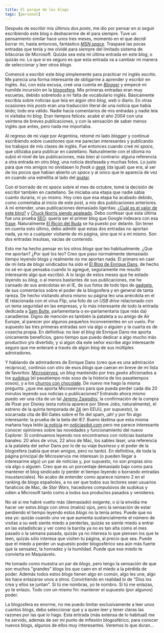 ```yaml
---
title: El porqué de los blogs
tags: [personal]
---
```

Después de escribir mis últimos dos _posts_, me dio por pensar en si seguir escribiendo este blog o deshacerme de él para siempre. Tuve un pensamiento similar hace unos tres meses, momento en el que decidí borrar mi, hasta entonces, fantástico _[MSN space](http://spaces.msn.com/?mkt=es-es)_. Traspasé las pocas entradas que tenía y me olvidé para siempre del limitado sistema de bitácoras de Microsoft. Quizás sea esta mi última entrada en este _blog_, o quizás no. Lo que sí es seguro es que esta entrada va a cambiar mi manera de seleccionar y leer otros _blogs_.  
  
Comencé a escribir este _blog_ simplemente para practicar mi inglés escrito. Me parecía una forma interesante de obligarme a aprender y escribir en inglés. Así, con esta excusa, creé una cuenta en _[Blogger](http://www.blogger.com/)_ y empecé mi humilde incursión en la [blogosfera](http://es.wikipedia.org/wiki/Blogosfera). Mis primeras entradas eran muy escuetas, debido sobretodo a mi falta de vocabulario inglés. Básicamente escribía sobre noticias que leía en algún otro _blog_, _web_ o diario. En otras ocasiones mis _posts_ eran una traducción literal de una noticia que había leido; todo era válido. Nadie hacía comentarios de mis entradas y nadie leía ni visitaba mi _blog_. Eran tiempos felices: acabé el año 2004 con una veintena de breves publicaciones, y con la sensación de saber menos inglés que antes, pero nada me importaba.  
  
Al regreso de mi viaje por Argentina, retomé mi lado _blogger_ y continué escribiendo sobre cuestiones que me parecían interesantes y publicando los trabajos de mis clases de inglés. Fue entonces cuando creé mi _space_, que utilizaba para publicar en castellano. Naturalmente con el idioma no subió el nivel de las publicaciones, más bien al contrario: alguna referencia a otra entrada en otro _blog_, una noticia desfasada y muchas fotos. Lo justo para que mis amigos no olvidasen lo _freak_ o _[geek](http://es.wikipedia.org/wiki/Geek)_ (da igual) que era, al ser de los pocos que habían abierto un _space_ y al único que le aparecía de vez en cuando una estrellita al lado del [avatar](http://es.wikipedia.org/wiki/Avatar).  
  
Con el borrado de mi _space_ sobre el mes de octubre, tomé la decisión de escribir también en castellano. Se iniciaba una etapa que nadie sabía cuanto duraría, ni yo mismo. Hoy creo que esa etapa ha acabado debido, como comentaba al inicio de este post, a mis dos publicaciones anteriores. A mi entender, unas publicaciones demasiado ligeritas: [¿Cuál es el valor de este blog?](/cul-es-el-valor-de-este-blog.html) y [Chuck Norris siendo apaleado](/chuck-norris-siendo-apaleado.html). Debo confesar que esta última fue una prueba [SEO](http://es.wikipedia.org/wiki/SEO): quería ser el primer blog que Google indexara con esa [frase](http://www.google.es/search?hl=es&q=%22Chuck+Norris+siendo+apaleado%22&meta=). Naturalmente [El Ricón del Buda](http://elrincondebuda.bitacoras.com/) se ha puesto por delante. Sin tener en cuenta esto último, debo admitir que estas dos entradas no aportan nada, ya no a cualquier visitante de mi página, sino que ni a mí mismo. Son dos entradas insulsas, vacías de contenido.  
  
Esto me ha hecho pensar en los otros _blogs_ que leo habitualmente. ¿Que me aportan? ¿Por qué los leo? Creo que paso normalmente demasiado tiempo leyendo blogs y realmente no me aportan nada. El primero en caer de mi lista de _blogs_ sindicados ha sido el [El Blog de Enrique Dans](http://www.enriquedans.com/), de hecho no sé en que pensaba cuando lo agregué, seguramente me resultó interesante algo que escribió. A lo largo de estos meses que he estado leyendo su _blog_, o al menos bastantes de sus publicaciones, me he cansado de sus anécdotas en el IE, de sus fotos de todo tipo de [gadgets](http://es.wikipedia.org/wiki/Gadget), de sus comentarios sobre el poder de la blogosfera y en general de tanta rareza. De hecho visitando ahora mismo su página leo una anécdota en el IE relacionada con el virus Flip, una foto de un _USB drive_ relacionado con un tema seguridad en las empresas, y lo más interesante de todo la entrada dedicada a [Sam Bulte](http://en.wikipedia.org/wiki/Sam_Bulte), parlamentaria o ex-parlamentaria (que más da) canadiense. Digno de mención es también la pataleta a su amigo de Air Europe, al parecer por algunos pequeños inconvenientes en un vuelo. Por supuesto las tres primeras entradas son vía algo o alguien y la cuarta es de cosecha propia. En definitiva: no leer el _blog_ de Enrique Dans me aporta únicamente beneficios, gano tiempo que puedo dedicar a algo mucho más productivo y/o divertido, y si algún día este señor escribe algo interesante seguro que me enteraré a través de algún _blog_ de sus múltiples admiradores.  
  
Y hablando de admiradores de Enrique Dans (creo que es una admiración recíproca), continúo con otro de esos _blogs_ que caeran en breve de mi lista de favoritos: [Microsiervos](http://www.microsiervos.com/), un _blog_ mantenido por tres _geeks_ aficionados a los [sudokus](http://es.wikipedia.org/wiki/Sudoku) (el pasatiempo más soso de la historia de los pasatiempos sosos), y a los [churros con chocolate](http://es.wikipedia.org/wiki/Churro). De nuevo me hago la misma pregunta: ¿que me aporta Microsiervos para que pueda perder cada día 20 minutos leyendo sus noticias o publicaciones? Entrando ahora mismo puedo ver una cita de un tal [Jeremy Zawodny](http://en.wikipedia.org/wiki/Jeremy_Zawodny), la confirmación de la compra de Pixar por Disney (esta noticia aparece por Steve Jobs, naturalmente), el estreno de la quinta temporada de [24](http://es.wikipedia.org/wiki/24_(serie)) (en EEUU, por supuesto), la socarrada cita de Bill Gates sobre el fin del spam, ¡ah! y por fin algo interesante: la prueba de la beta del IE7. Bueno lástima que esta misma mañana haya leído [la noticia](http://www2.noticiasdot.com/publicaciones/2006/0106/2401/noticias/noticias_240106-09.htm) en [noticiasdot.com](http://www.noticiasdot.com/) pero me parece interesante conocer opiniones sobre las novedades y funcionamiento del nuevo Explorer. Si continuamos leyendo nos encontramos con noticias bastante banales: 20 años de virus, 22 años de Mac, los sables láser, una referencia a la pataleta del señor Dans por lo de su viaje _business_ y el poder de la blogosfera (sabía que eran amigos, pero no tanto). En definitiva, de toda la página principal de Microsiervos me interesan (o pueden llegar a interesarme algo) un par de noticias y, por supuesto, no son propias sino vía algo o alguien. Creo que es un porcentaje demasiado bajo como para mantener el blog sindicado (y perder el tiempo leyendo o borrando entradas insustanciales). No acabo de entender como aparece número 2 en el ranking de blogs españoles, a no ser que todos sus lectores sean usuarios fanáticos de Mac, de _Star Wars_, hacedores compulsivos de sudokus y odien a Microsoft tanto como a todos sus productos pasados y venideros.  
  
No sé si me habré vuelto más (demasiado) exigente, o si la envidia me hacer ver estos _blogs_ con otros (malos) ojos, pero la sensación de estar perdiendo el tiempo leyendo estos _blogs_ no la tenía antes. Puede que no sea yo: quizás cuando uno ve que aumenta sustancialmente el número de visitas a su web siente miedo a perderlas, quizás se siente miedo a entrar en las estadísticas y ver como la barrita ya no es tan alta como el mes pasado o la semana pasada, quizás ya no interesa lo que piensen los que te leen, quizás sólo interesa que visiten tu página, al precio que sea. Puede que el miedo a perder un supuesto poder blogosférico sea aún más fuerte que la sensatez, la honradez y la humildad. Puede que ese miedo te convierta en Maquiavelo.  
  
He tomado como muestra un par de _blogs_, pero tengo la sensación de que son muchos "grandes" blogs los que caen en el miedo a la pérdida de poder. Además todos estos _blogs_ tienen algo en común, algo les une, algo les hace enlazarse unos a otros. Convirtiendo en realidad lo de "Dios los crea y ellos se juntan". Si tú me nombras, yo te nombro. Si tú me enlazas, yo te enlazo. Todo con un mismo fin: mantener el supuesto (por algunos) poder.  
  
La blogosfera es enorme, no me puedo limitar exclusivamente a leer unos cuantos blogs, debo seleccionar qué y a quien leer y tener claras las razones por las que lo hago. Esta entrada (más extensa de lo habitual) me ha servido, además de ser mi punto de inflexión blogosférico, para conocer nuevos blogs, algunos de ellos muy interesantes. Veremos lo que duran...